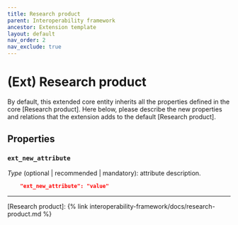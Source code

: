```yaml
---
title: Research product
parent: Interoperability framework
ancestor: Extension template
layout: default
nav_order: 2
nav_exclude: true
---
```


# (Ext) Research product

By default, this extended core entity inherits all the properties defined in the core [Research product].
Here below, please describe the new properties and relations that the extension adds to the default [Research product].


## Properties

### `ext_new_attribute`
*Type* (optional | recommended | mandatory): attribute description.

```json
    "ext_new_attribute": "value"
```

----
[Research product]: {% link interoperability-framework/docs/research-product.md %}